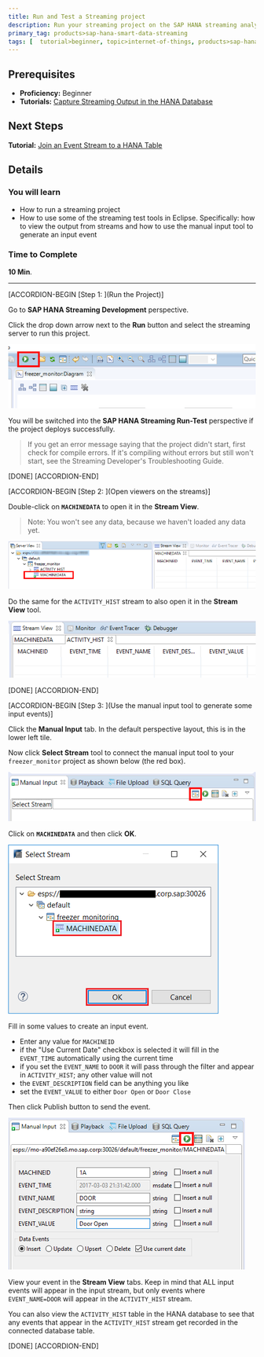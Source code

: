 ```yaml
---
title: Run and Test a Streaming project
description: Run your streaming project on the SAP HANA streaming analytics server. Use the test tools in Eclipse to send some events to the input stream and view the output. Confirm that data is being captured in the HANA database
primary_tag: products>sap-hana-smart-data-streaming
tags: [  tutorial>beginner, topic>internet-of-things, products>sap-hana-smart-data-streaming, products>sap-hana\,-express-edition   ]
---
```

## Prerequisites  
 - **Proficiency:** Beginner
 - **Tutorials:** [Capture Streaming Output in the HANA Database](https://www.sap.com/developer/tutorials/sds-event-stream-tables.html)

## Next Steps
**Tutorial:** [Join an Event Stream to a HANA Table](https://www.sap.com/developer/tutorials/sds-stream-table-join.html)


## Details
### You will learn  
 - How to run a streaming project
 - How to use some of the streaming test tools in Eclipse. Specifically:  how to view the output from streams and how to use the manual input tool to generate an input event

### Time to Complete
**10 Min**.

---

[ACCORDION-BEGIN [Step 1: ](Run the Project)]

Go to **SAP HANA Streaming Development** perspective.

Click the drop down arrow next to the **Run** button and select the streaming server to run this project.

![run the project](1-runtheproject.png)

You will be switched into the **SAP HANA Streaming Run-Test** perspective if the project deploys successfully.

> If you get an error message saying that the project didn't start, first check for compile errors.  If it's compiling without errors but still won't start, see the Streaming Developer's Troubleshooting Guide.

[DONE]
[ACCORDION-END]

[ACCORDION-BEGIN [Step 2: ](Open viewers on the streams)]

Double-click on **`MACHINEDATA`** to open it in the **Stream View**.

> Note: You won't see any data, because we haven't loaded any data yet.

![go to stream view](2-gotostreamview.png)

Do the same for the `ACTIVITY_HIST` stream to also open it in the **Stream View** tool.

![open all tables](3-openalltables.png)

[DONE]
[ACCORDION-END]

[ACCORDION-BEGIN [Step 3: ](Use the manual input tool to generate some input events)]

Click the **Manual Input** tab. In the default perspective layout, this is in the lower left tile.

Now click **Select Stream** tool to connect the manual input tool to your `freezer_monitor` project as shown below (the red box).

![click manual input](2-clickmanualinput.png)

Click on **`MACHINEDATA`** and then click **OK**.

![choose project](4-chooseproject.png)

Fill in some values to create an input event.

- Enter any value for `MACHINEID`
- if the "Use Current Date" checkbox is selected it will fill in the `EVENT_TIME` automatically using the current time
- if you set the `EVENT_NAME` to `DOOR` it will pass through the filter and appear in `ACTIVITY_HIST`; any other value will not
- the `EVENT_DESCRIPTION` field can be anything you like
- set the `EVENT_VALUE` to either `Door Open` or `Door Close`

Then click Publish button to send the event.

![fill info](5-fillinfo.png)

View your event in the **Stream View** tabs. Keep in mind that ALL input events will appear in the input stream, but only events where `EVENT_NAME=DOOR` will appear in the `ACTIVITY_HIST` stream.

You can also view the `ACTIVITY_HIST` table in the HANA database to see that any events that appear in the `ACTIVITY_HIST` stream get recorded in the connected database table.

[DONE]
[ACCORDION-END]
